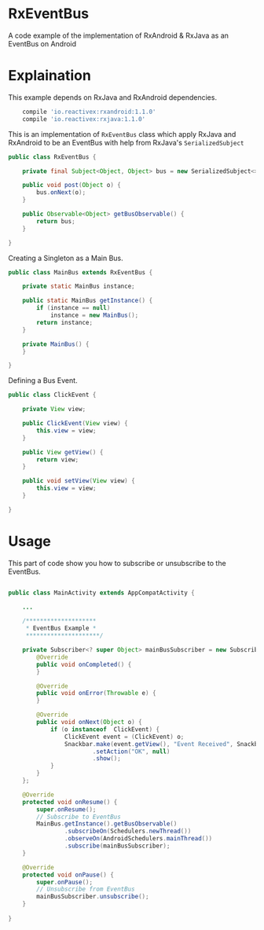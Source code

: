 # RxEventBus
A code example of the implementation of RxAndroid &amp; RxJava as an EventBus on Android

# Explaination

This example depends on RxJava and RxAndroid dependencies.

```sh
    compile 'io.reactivex:rxandroid:1.1.0'
    compile 'io.reactivex:rxjava:1.1.0'
```

This is an implementation of `RxEventBus` class which apply RxJava and RxAndroid to be an EventBus with help from RxJava's `SerializedSubject`

```java
public class RxEventBus {

    private final Subject<Object, Object> bus = new SerializedSubject<>(PublishSubject.create());

    public void post(Object o) {
        bus.onNext(o);
    }

    public Observable<Object> getBusObservable() {
        return bus;
    }

}
```

Creating a Singleton as a Main Bus.

```java
public class MainBus extends RxEventBus {

    private static MainBus instance;

    public static MainBus getInstance() {
        if (instance == null)
            instance = new MainBus();
        return instance;
    }

    private MainBus() {
    }

}
```

Defining a Bus Event.

```java
public class ClickEvent {

    private View view;

    public ClickEvent(View view) {
        this.view = view;
    }

    public View getView() {
        return view;
    }

    public void setView(View view) {
        this.view = view;
    }

}
```

# Usage

This part of code show you how to subscribe or unsubscribe to the EventBus.

```java

public class MainActivity extends AppCompatActivity {

    ...

    /********************
     * EventBus Example *
     *********************/

    private Subscriber<? super Object> mainBusSubscriber = new Subscriber<Object>() {
        @Override
        public void onCompleted() {
        }

        @Override
        public void onError(Throwable e) {
        }

        @Override
        public void onNext(Object o) {
            if (o instanceof  ClickEvent) {
                ClickEvent event = (ClickEvent) o;
                Snackbar.make(event.getView(), "Event Received", Snackbar.LENGTH_LONG)
                        .setAction("OK", null)
                        .show();
            }
        }
    };

    @Override
    protected void onResume() {
        super.onResume();
        // Subscribe to EventBus
        MainBus.getInstance().getBusObservable()
                .subscribeOn(Schedulers.newThread())
                .observeOn(AndroidSchedulers.mainThread())
                .subscribe(mainBusSubscriber);
    }

    @Override
    protected void onPause() {
        super.onPause();
        // Unsubscribe from EventBus
        mainBusSubscriber.unsubscribe();
    }
    
}
```
